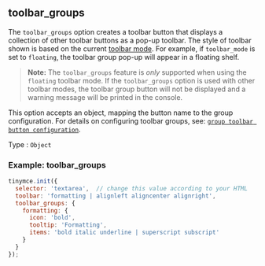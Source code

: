 ## toolbar_groups

The `toolbar_groups` option creates a toolbar button that displays a collection of other toolbar buttons as a pop-up toolbar. The style of toolbar shown is based on the current [toolbar mode](#toolbar_mode). For example, if `toolbar_mode` is set to `floating`, the toolbar group pop-up will appear in a floating shelf.

> **Note:** The `toolbar_groups` feature is _only_ supported when using the `floating` toolbar mode. If the `toolbar_groups` option is used with other toolbar modes, the toolbar group button will not be displayed and a warning message will be printed in the console.

This option accepts an object, mapping the button name to the group configuration. For details on configuring toolbar groups, see: [`group toolbar button configuration`]({{site.baseurl}}/how-to-guides/creating-custom-ui-components/toolbar-buttons/custom-group-toolbar-button/).

Type
: `Object`

### Example: toolbar_groups

```js
tinymce.init({
  selector: 'textarea',  // change this value according to your HTML
  toolbar: 'formatting | alignleft aligncenter alignright',
  toolbar_groups: {
    formatting: {
      icon: 'bold',
      tooltip: 'Formatting',
      items: 'bold italic underline | superscript subscript'
    }
  }
});
```
